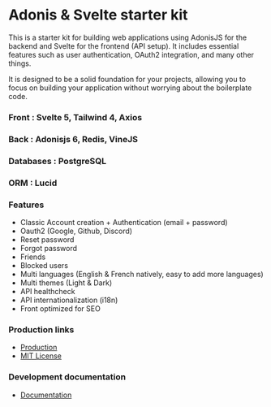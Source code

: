 # Adonis & Svelte starter kit

This is a starter kit for building web applications using AdonisJS for the backend and Svelte for the frontend (API setup). It includes essential features such as user authentication, OAuth2 integration, and many other things.

It is designed to be a solid foundation for your projects, allowing you to focus on building your application without worrying about the boilerplate code.

### Front : Svelte 5, Tailwind 4, Axios

### Back : Adonisjs 6, Redis, VineJS

### Databases : PostgreSQL

### ORM : Lucid

### Features

- Classic Account creation + Authentication (email + password)
- Oauth2 (Google, Github, Discord)
- Reset password
- Forgot password
- Friends
- Blocked users
- Multi languages (English & French natively, easy to add more languages)
- Multi themes (Light & Dark)
- API healthcheck
- API internationalization (i18n)
- Front optimized for SEO

### Production links

- [Production](https://app.my-domain.fr)
- [MIT License](/doc/LICENSE.md)

### Development documentation
- [Documentation](doc/development/index.md)
